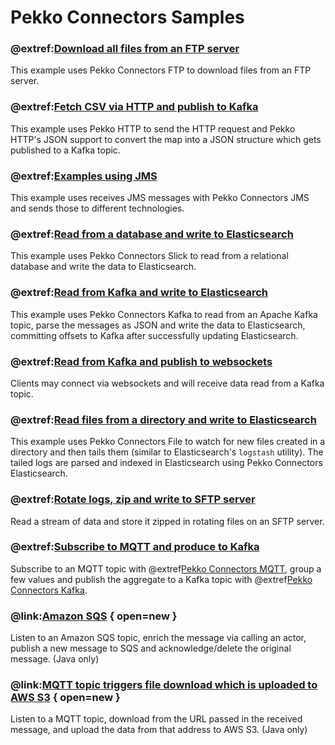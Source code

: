 # Pekko Connectors Samples

### @extref:[Download all files from an FTP server](ftp-to-file:index.html)
This example uses Pekko Connectors FTP to download files from an FTP server.

### @extref:[Fetch CSV via HTTP and publish to Kafka](http-csv-to-kafka:index.html)
This example uses Pekko HTTP to send the HTTP request and Pekko HTTP's JSON support to convert the map into a JSON structure which gets published to a Kafka topic.

### @extref:[Examples using JMS](jms:index.html)
This example uses receives JMS messages with Pekko Connectors JMS and sends those to different technologies.

### @extref:[Read from a database and write to Elasticsearch](jdbc-to-elasticsearch:index.html)
This example uses Pekko Connectors Slick to read from a relational database and write the data to Elasticsearch.

### @extref:[Read from Kafka and write to Elasticsearch](kafka-to-elasticsearch:index.html)
This example uses Pekko Connectors Kafka to read from an Apache Kafka topic, parse the messages as JSON and write the data to Elasticsearch, committing offsets to Kafka after successfully updating Elasticsearch.

### @extref:[Read from Kafka and publish to websockets](kafka-to-websocket-clients:index.html)
Clients may connect via websockets and will receive data read from a Kafka topic.

### @extref:[Read files from a directory and write to Elasticsearch](file-to-elasticsearch:index.html)
This example uses Pekko Connectors File to watch for new files created in a directory and then tails them (similar to Elasticsearch's `logstash` utility). The tailed logs are parsed and indexed in Elasticsearch using Pekko Connectors Elasticsearch.

### @extref:[Rotate logs, zip and write to SFTP server](rotate-logs-to-ftp:index.html)
Read a stream of data and store it zipped in rotating files on an SFTP server.

### @extref:[Subscribe to MQTT and produce to Kafka](mqtt-to-kafka:index.html)
Subscribe to an MQTT topic with @extref[Pekko Connectors MQTT](pekko-connectors:/mqtt.html), group a few values and publish the aggregate to a Kafka topic with @extref[Pekko Connectors Kafka](pekko-connectors-kafka:).

### @link:[Amazon SQS](https://github.com/apache/incubator-pekko-connectors-samples/tree/main/pekko-connectors-sample-sqs-java) { open=new }
Listen to an Amazon SQS topic, enrich the message via calling an actor, publish a new message to SQS and acknowledge/delete the original message. (Java only)

### @link:[MQTT topic triggers file download which is uploaded to AWS S3](https://github.com/apache/incubator-pekko-connectors-samples/tree/main/pekko-connectors-sample-mqtt-http-to-s3-java) { open=new }

Listen to a MQTT topic, download from the URL passed in the received message, and upload the data from that address to AWS S3. (Java only)
